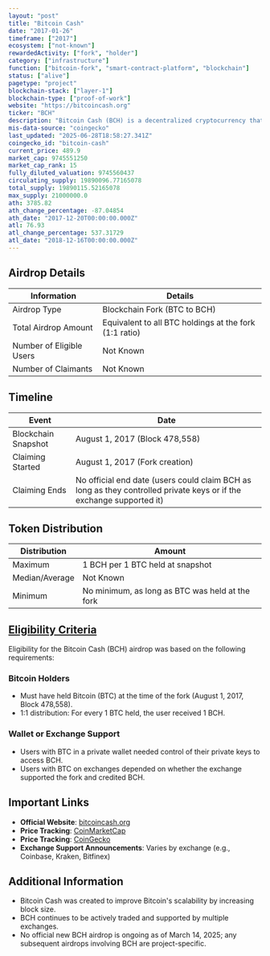 ```yaml
---
layout: "post"
title: "Bitcoin Cash"
date: "2017-01-26"
timeframe: ["2017"]
ecosystem: ["not-known"]
rewardedActivity: ["fork", "holder"]
category: ["infrastructure"]
function: ["bitcoin-fork", "smart-contract-platform", "blockchain"]
status: ["alive"]
pagetype: "project"
blockchain-stack: ["layer-1"]
blockchain-type: ["proof-of-work"]
website: "https://bitcoincash.org"
ticker: "BCH"
description: "Bitcoin Cash (BCH) is a decentralized cryptocurrency that originated from a hard fork of Bitcoin (BTC) on August 1, 2017, with the goal of enabling faster and cheaper transactions."
mis-data-source: "coingecko"
last_updated: "2025-06-28T18:58:27.341Z"
coingecko_id: "bitcoin-cash"
current_price: 489.9
market_cap: 9745551250
market_cap_rank: 15
fully_diluted_valuation: 9745560437
circulating_supply: 19890096.77165078
total_supply: 19890115.52165078
max_supply: 21000000.0
ath: 3785.82
ath_change_percentage: -87.04854
ath_date: "2017-12-20T00:00:00.000Z"
atl: 76.93
atl_change_percentage: 537.31729
atl_date: "2018-12-16T00:00:00.000Z"
---
```


## Airdrop Details

| Information              | Details                                                |
| ------------------------ | ------------------------------------------------------ |
| Airdrop Type             | Blockchain Fork (BTC to BCH)                           |
| Total Airdrop Amount     | Equivalent to all BTC holdings at the fork (1:1 ratio) |
| Number of Eligible Users | Not Known                                              |
| Number of Claimants      | Not Known                                              |

## Timeline

| Event               | Date                                                                                                                 |
| ------------------- | -------------------------------------------------------------------------------------------------------------------- |
| Blockchain Snapshot | August 1, 2017 (Block 478,558)                                                                                       |
| Claiming Started    | August 1, 2017 (Fork creation)                                                                                       |
| Claiming Ends       | No official end date (users could claim BCH as long as they controlled private keys or if the exchange supported it) |

## Token Distribution

| Distribution   | Amount                                          |
| -------------- | ----------------------------------------------- |
| Maximum        | 1 BCH per 1 BTC held at snapshot                |
| Median/Average | Not Known                                       |
| Minimum        | No minimum, as long as BTC was held at the fork |

## [Eligibility Criteria](https://bitcoincash.org)

Eligibility for the Bitcoin Cash (BCH) airdrop was based on the following requirements:

### Bitcoin Holders
- Must have held Bitcoin (BTC) at the time of the fork (August 1, 2017, Block 478,558).
- 1:1 distribution: For every 1 BTC held, the user received 1 BCH.

### Wallet or Exchange Support
- Users with BTC in a private wallet needed control of their private keys to access BCH.
- Users with BTC on exchanges depended on whether the exchange supported the fork and credited BCH.

## Important Links

- **Official Website**: [bitcoincash.org](https://bitcoincash.org)
- **Price Tracking**: [CoinMarketCap](https://coinmarketcap.com/currencies/bitcoin-cash/)
- **Price Tracking**: [CoinGecko](https://www.coingecko.com/en/coins/bitcoin-cash)
- **Exchange Support Announcements**: Varies by exchange (e.g., Coinbase, Kraken, Bitfinex)

## Additional Information

- Bitcoin Cash was created to improve Bitcoin's scalability by increasing block size.
- BCH continues to be actively traded and supported by multiple exchanges.
- No official new BCH airdrop is ongoing as of March 14, 2025; any subsequent airdrops involving BCH are project-specific.